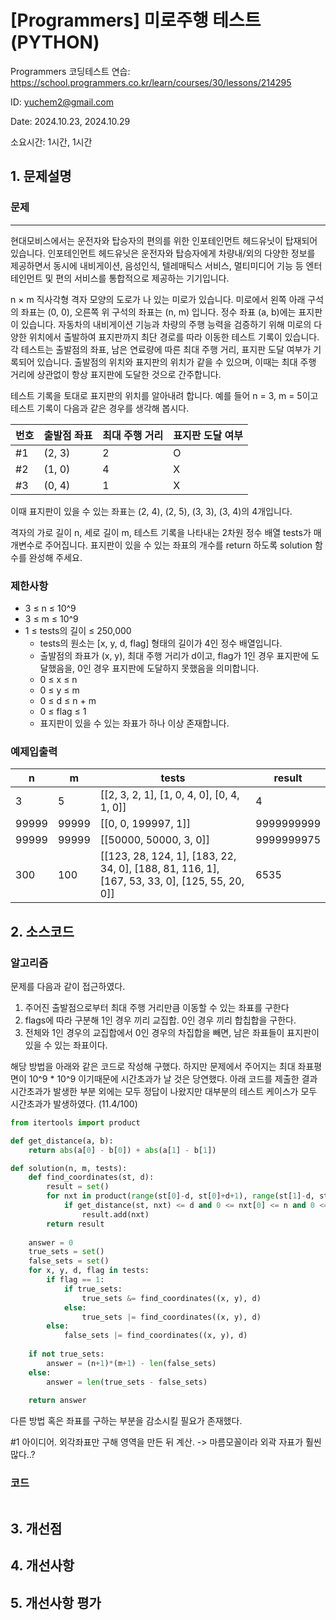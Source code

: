 # [Programmers] 미로주행 테스트 (PYTHON)
Programmers 코딩테스트 연습: https://school.programmers.co.kr/learn/courses/30/lessons/214295

ID: yuchem2@gmail.com

Date: 2024.10.23, 2024.10.29

소요시간: 1시간, 1시간

## 1. 문제설명

### 문제
---
현대모비스에서는 운전자와 탑승자의 편의를 위한 인포테인먼트 헤드유닛이 탑재되어 있습니다. 인포테인먼트 헤드유닛은 운전자와 탑승자에게 차량내/외의 다양한 정보를 제공하면서 동시에 내비게이션, 음성인식, 텔레매틱스 서비스, 멀티미디어 기능 등 엔터테인먼트 및 편의 서비스를 통합적으로 제공하는 기기입니다.

n × m 직사각형 격자 모양의 도로가 나 있는 미로가 있습니다. 미로에서 왼쪽 아래 구석의 좌표는 (0, 0), 오른쪽 위 구석의 좌표는 (n, m) 입니다. 정수 좌표 (a, b)에는 표지판이 있습니다. 자동차의 내비게이션 기능과 차량의 주행 능력을 검증하기 위해 미로의 다양한 위치에서 출발하여 표지판까지 최단 경로를 따라 이동한 테스트 기록이 있습니다. 각 테스트는 출발점의 좌표, 남은 연료량에 따른 최대 주행 거리, 표지판 도달 여부가 기록되어 있습니다. 출발점의 위치와 표지판의 위치가 같을 수 있으며, 이때는 최대 주행 거리에 상관없이 항상 표지판에 도달한 것으로 간주합니다.

테스트 기록을 토대로 표지판의 위치를 알아내려 합니다. 예를 들어 n = 3, m = 5이고 테스트 기록이 다음과 같은 경우를 생각해 봅시다.

| 번호 | 출발점 좌표 | 최대 주행 거리 | 표지판 도달 여부  |
|----|--------|----------|------------|
| #1 | (2, 3) | 2        | O          |
| #2 | (1, 0) | 4        | X          |
| #3 | (0, 4) | 1        | X          |

이때 표지판이 있을 수 있는 좌표는 (2, 4), (2, 5), (3, 3), (3, 4)의 4개입니다.

격자의 가로 길이 n, 세로 길이 m, 테스트 기록을 나타내는 2차원 정수 배열 tests가 매개변수로 주어집니다. 표지판이 있을 수 있는 좌표의 개수를 return 하도록 solution 함수를 완성해 주세요.

### 제한사항
+ 3 ≤ n ≤ 10^9
+ 3 ≤ m ≤ 10^9
+ 1 ≤ tests의 길이 ≤ 250,000
  + tests의 원소는 [x, y, d, flag] 형태의 길이가 4인 정수 배열입니다.
  + 출발점의 좌표가 (x, y), 최대 주행 거리가 d이고, flag가 1인 경우 표지판에 도달했음을, 0인 경우 표지판에 도달하지 못했음을 의미합니다.
  + 0 ≤ x ≤ n
  + 0 ≤ y ≤ m
  + 0 ≤ d ≤ n + m
  + 0 ≤ flag ≤ 1
  + 표지판이 있을 수 있는 좌표가 하나 이상 존재합니다.
### 예제입출력

| n     | m     | tests                                                                                        | result      |
|-------|-------|----------------------------------------------------------------------------------------------|-------------|
| 3     | 5     | [[2, 3, 2, 1], [1, 0, 4, 0], [0, 4, 1, 0]]                                                   | 4           |
| 99999 | 99999 | [[0, 0, 199997, 1]]                                                                          | 9999999999  |
| 99999 | 99999 | [[50000, 50000, 3, 0]]                                                                       | 9999999975  |
| 300   | 100   | [[123, 28, 124, 1], [183, 22, 34, 0], [188, 81, 116, 1], [167, 53, 33, 0], [125, 55, 20, 0]] | 6535        |

## 2. 소스코드

### 알고리즘

문제를 다음과 같이 접근하였다.

1. 주어진 출발점으로부터 최대 주행 거리만큼 이동할 수 있는 좌표를 구한다
2. flags에 따라 구분해 1인 경우 끼리 교집합. 0인 경우 끼리 합칩합을 구한다.
3. 전체와 1인 경우의 교집합에서 0인 경우의 차집합을 빼면, 남은 좌표들이 표지판이 있을 수 있는 좌표이다.

해당 방법을 아래와 같은 코드로 작성해 구했다. 하지만 문제에서 주어지는 최대 좌표평면이 10^9 * 10^9 이기때문에 시간초과가 날 것은 당연했다.
아래 코드를 제출한 결과 시간초과가 발생한 부분 외에는 모두 정답이 나왔지만 대부분의 테스트 케이스가 모두 시간초과가 발생하였다. (11.4/100)

```python
from itertools import product

def get_distance(a, b):
    return abs(a[0] - b[0]) + abs(a[1] - b[1])

def solution(n, m, tests):
    def find_coordinates(st, d):
        result = set()
        for nxt in product(range(st[0]-d, st[0]+d+1), range(st[1]-d, st[1]+d+1)):
            if get_distance(st, nxt) <= d and 0 <= nxt[0] <= n and 0 <= nxt[1] <= m:
                result.add(nxt)
        return result
    
    answer = 0
    true_sets = set()
    false_sets = set()
    for x, y, d, flag in tests:
        if flag == 1:
            if true_sets:
                true_sets &= find_coordinates((x, y), d)
            else:
                true_sets |= find_coordinates((x, y), d)
        else:
            false_sets |= find_coordinates((x, y), d)
    
    if not true_sets:
        answer = (n+1)*(m+1) - len(false_sets)
    else:
        answer = len(true_sets - false_sets)
        
    return answer
```

다른 방법 혹은 좌표를 구하는 부분을 감소시킬 필요가 존재했다.

#1 아이디어. 외각좌표만 구해 영역을 만든 뒤 계산. -> 마름모꼴이라 외곽 자표가 훨씬 많다..?



### 코드
```
```
## 3. 개선점

## 4. 개선사항

## 5. 개선사항 평가
